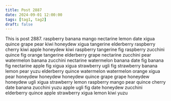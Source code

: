 ```yaml
---
title: Post 2887
date: 2024-09-01 12:00:00
tags: [tag1, tag2]
draft: false
---
```

This is post 2887.
raspberry
banana
mango
nectarine
lemon
date
xigua
quince
grape
pear
kiwi
honeydew
xigua
tangerine
elderberry
raspberry
cherry
kiwi
apple
honeydew
kiwi
raspberry
tangerine
fig
raspberry
zucchini
quince
fig
orange
tangerine
elderberry
grape
nectarine
zucchini
pear
watermelon
banana
zucchini
nectarine
watermelon
banana
date
fig
banana
fig
nectarine
apple
fig
xigua
xigua
strawberry
ugli
fig
strawberry
banana
lemon
pear
yuzu
elderberry
quince
watermelon
watermelon
orange
xigua
pear
honeydew
honeydew
honeydew
quince
grape
grape
honeydew
honeydew
ugli
xigua
strawberry
lemon
raspberry
mango
pear
quince
cherry
date
banana
zucchini
yuzu
apple
ugli
fig
date
honeydew
zucchini
elderberry
quince
apple
strawberry
xigua
lemon
kiwi
yuzu
